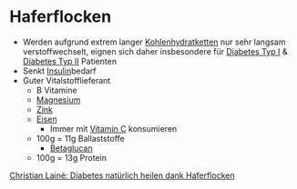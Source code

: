 # Haferflocken
- Werden aufgrund extrem langer [Kohlenhydratketten](../Nahrungs_Inhaltsstoffe/Kohlenhydrate.md) nur sehr langsam verstoffwechselt, eignen sich daher insbesondere für [Diabetes Typ I](../../Menschlicher_Körper/Verdauungssystem/Leiden/Diabetes/Diabetes%20Typ%201/Diabetes%20Typ%20I.md) & [Diabetes Typ II](../../Menschlicher_Körper/Verdauungssystem/Leiden/Diabetes/Diabetes%20Typ%20II.md) Patienten
- Senkt [Insulin](../Nahrungs_Inhaltsstoffe/Hormone/Insulin.md)bedarf
- Guter Vitalstofflieferant
	- B Vitamine
	- [Magnesium](../../Elemente_des_Periodensystems/Magnesium.md)
	- [Zink](../../Elemente_des_Periodensystems/Zink.md)
	- [Eisen](../../Elemente_des_Periodensystems/Eisen.md)
		- Immer mit [Vitamin C](../Nahrungs_Inhaltsstoffe/Vitamine/Vitamin%20C.md) konsumieren
	- 100g = 11g Ballaststoffe
		- [Betaglucan](../Nahrungs_Inhaltsstoffe/Ballaststoffe/Betaglucan.md)
	- 100g = 13g Protein


[Christian Lainé: Diabetes natürlich heilen dank Haferflocken](https://www.youtube.com/watch?v=x4qYZKi_AD8)